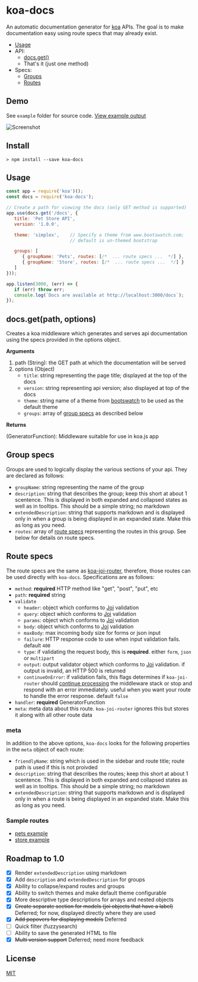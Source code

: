 # koa-docs
An automatic documentation generator for [koa](https://github.com/koajs/koa) APIs. The goal is to make documentation easy using route specs that may already exist.

* [Usage](#usage)
* API:
    * [docs.get()](#docsgetpath-options)
    * That's it (just one method)
* Specs:
    * [Groups](#group-specs)
    * [Routes](#route-specs)

## Demo

See `example` folder for source code. [View example output](http://a-s-o.github.io/koa-docs/example.html)

![Screenshot](http://i.imgur.com/jv1k4g3.png)

## Install

    > npm install --save koa-docs

## Usage

```javascript
const app = require('koa')();
const docs = require('koa-docs');

// Create a path for viewing the docs (only GET method is supported)
app.use(docs.get('/docs', {
   title: 'Pet Store API',
   version: '1.0.0',

   theme: 'simplex',    // Specify a theme from www.bootswatch.com;
                        // default is un-themed bootstrap

   groups: [
      { groupName: 'Pets', routes: [/*  ... route specs ...  */] },
      { groupName: 'Store', routes: [/*  ... route specs ...  */] }
   ]
}));

app.listen(3000, (err) => {
   if (err) throw err;
   console.log(`Docs are available at http://localhost:3000/docs`);
});
```

## docs.get(path, options)

Creates a koa middleware which generates and serves api documentation
using the specs provided in the options object.

**Arguments**

1. path (String): the GET path at which the documentation will be served
2. options (Object)
    - `title`: string representing the page title; displayed at the top of the docs
    - `version`: string representing api version; also displayed at top of the docs
    - `theme`: string name of a theme from [bootswatch](http://www.bootswatch.com) to be used as the default theme
    - `groups`: array of [group specs](#group-specs) as described below

**Returns**

(GeneratorFunction): Middleware suitable for use in koa.js app

## Group specs
Groups are used to logically display the various sections of your api. They are declared as follows:

- `groupName`: string representing the name of the group
- `description`: string that describes the group; keep this short at about 1 scentence. This is displayed in both expanded and collapsed states as well as in tooltips. This should be a simple string; no markdown
- `extendedDescription`: string that supports markdown and is displayed only in when a group is being displayed in an expanded state. Make this as long as you need.
- `routes`: array of [route specs](#route-specs) representing the routes in this group. See below for details on route specs.

## Route specs
The route specs are the same as [koa-joi-router](https://github.com/pebble/koa-joi-router#route-options), therefore, those routes can be used directly with `koa-docs`. Specifications are as follows:

- `method`: **required** HTTP method like "get", "post", "put", etc
- `path`: **required** string
- `validate`
  - `header`: object which conforms to [Joi](https://github.com/hapijs/joi) validation
  - `query`: object which conforms to [Joi](https://github.com/hapijs/joi) validation
  - `params`: object which conforms to [Joi](https://github.com/hapijs/joi) validation
  - `body`: object which conforms to [Joi](https://github.com/hapijs/joi) validation
  - `maxBody`: max incoming body size for forms or json input
  - `failure`: HTTP response code to use when input validation fails. default `400`
  - `type`: if validating the request body, this is **required**. either `form`, `json` or `multipart`
  - `output`: output validator object which conforms to [Joi](https://github.com/hapijs/joi) validation. if output is invalid, an HTTP 500 is returned
  - `continueOnError`: if validation fails, this flags determines if `koa-joi-router` should [continue processing](#handling-errors) the middleware stack or stop and respond with an error immediately. useful when you want your route to handle the error response. default `false`
- `handler`: **required** GeneratorFunction
- `meta`: meta data about this route. `koa-joi-router` ignores this but stores it along with all other route data

### meta

In addition to the above options, `koa-docs` looks for the following properties in the `meta` object of each route:

- `friendlyName`: string which is used in the sidebar and route title; route path is used if this is not proivded
- `description`: string that describes the routes; keep this short at about 1 scentence. This is displayed in both expanded and collapsed states as well as in tooltips. This should be a simple string; no markdown
- `extendedDescription`: string that supports markdown and is displayed only in when a route is being displayed in an expanded state. Make this as long as you need.

### Sample routes

* [pets example](example/routes/pets.js)
* [store example](example/routes/store.js)

## Roadmap to 1.0

* [x] Render `extendedDescription` using markdown
* [x] Add `description` and `extendedDescription` for groups
* [x] Ability to collapse/expand routes and groups
* [x] Ability to switch themes and make default theme configurable
* [x] More descriptive type descriptions for arrays and nested objects
* [x] ~~Create separate section for models (joi objects that have a label)~~ Deferred; for now, displayed directly where they are used
* [x] ~~Add popovers for displaying models~~ Deferred
* [ ] Quick filter (fuzzysearch)
* [ ] Ability to save the generated HTML to file
* [x] ~~Multi version support~~ Deferred; need more feedback

## License

[MIT](LICENSE)
